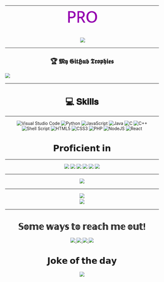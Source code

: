 <hr>
<p align="center">
&nbsp;<img src ="https://github.com/akashrajput25/akashrajput25/blob/master/proedited.gif" height="45px" width="100px" align="center"></img>
</p>
<br>
<p align="center">
&nbsp;<img src ="https://github.com/akashrajput25/akashrajput25/blob/master/oie_rounded_corners.gif" width="150px"></img>
</p>
<hr>
<h2 align="center">🏆 𝕸𝖞 𝕲𝖎𝖙𝕳𝖚𝖇 𝕿𝖗𝖔𝖕𝖍𝖎𝖊𝖘</h2>
<img src="https://github-profile-trophy.vercel.app/?username=akashrajput25&theme=dracula" width="980" />
<hr>
<h1 align="center">💻 𝐒𝐤𝐢𝐥𝐥𝐬</h2> 
<hr>
<p align="center">
 
<img alt="Visual Studio Code" src="https://img.shields.io/badge/VisualStudioCode-0078d7.svg?style=for-the-badge&logo=visual-studio-code&logoColor=white"/>
<img alt="Python" src="https://img.shields.io/badge/python-%2314354C.svg?style=for-the-badge&logo=python&logoColor=white"/>
<img alt="JavaScript" src="https://img.shields.io/badge/javascript-%23323330.svg?style=for-the-badge&logo=javascript&logoColor=%23F7DF1E"/>
<img alt="Java" src="https://img.shields.io/badge/java-%23ED8B00.svg?style=for-the-badge&logo=java&logoColor=white"/>
<img alt="C" src="https://img.shields.io/badge/c-%2300599C.svg?style=for-the-badge&logo=c&logoColor=white"/>
<img alt="C++" src="https://img.shields.io/badge/c++-%2300599C.svg?style=for-the-badge&logo=c%2B%2B&logoColor=white"/>
<img alt="Shell Script" src="https://img.shields.io/badge/shell_script-%23121011.svg?style=for-the-badge&logo=gnu-bash&logoColor=white"/>
<img alt="HTML5" src="https://img.shields.io/badge/html5-%23E34F26.svg?style=for-the-badge&logo=html5&logoColor=white"/>
<img alt="CSS3" src="https://img.shields.io/badge/css3-%231572B6.svg?style=for-the-badge&logo=css3&logoColor=white"/>
<img alt="PHP" src="https://img.shields.io/badge/php-%23777BB4.svg?style=for-the-badge&logo=php&logoColor=white"/>
<img alt="NodeJS" src="https://img.shields.io/badge/node.js-%2343853D.svg?style=for-the-badge&logo=node-dot-js&logoColor=white"/>
<img alt="React" src="https://img.shields.io/badge/react-%2320232a.svg?style=for-the-badge&logo=react&logoColor=%2361DAFB"/>

</p>
<h1 align="center">𝗣𝗿𝗼𝗳𝗶𝗰𝗶𝗲𝗻𝘁 𝗶𝗻</h2> 
<hr>
<!-- TODO: Make technologies links takes you to repositories -->
<p align="center">
<img src="https://img.shields.io/badge/-Python-61DBFB?style=for-the-badge&labelColor=black&logo=python&logoColor=61DBFB">
<img src="https://img.shields.io/badge/-Java-F0DB4F?style=for-the-badge&labelColor=black&logo=java&logoColor=F0DB4F">
<img src="https://img.shields.io/badge/-C-007acc?style=for-the-badge&labelColor=black&logo=c&logoColor=007acc">
<img src="https://img.shields.io/badge/-HTML5-c0c0c0?style=for-the-badge&labelColor=black&logo=HTML5&logoColor=c0c0c0">
<img src="https://img.shields.io/badge/-CSS3-0fffff?style=for-the-badge&labelColor=black&logo=css3&logoColor=0fffff">
<img src="https://img.shields.io/badge/SHELL-informational?style=for-the-badge&logo=SHELL&logoColor=0be6c5&color=f22424">
</p>
<hr>
 
<p align="center">
<img src="https://gpvc.arturio.dev/akashrajput25">
</p>
<hr>
<p align="center">
  <img src="https://github-readme-stats.vercel.app/api?username=akashrajput25&show_icons=true&card_width=240&bg_color=90,cccccc,ffffff">
 <br>
  <img src="https://github-readme-stats.vercel.app/api/top-langs/?username=akashrajput25&layout=compact&card_width=300&card_height=150&bg_color=90,cccccc,ffffff">
</p>
<hr>

<h1 align="center"> 𝕊𝕠𝕞𝕖 𝕨𝕒𝕪𝕤 𝕥𝕠 𝕣𝕖𝕒𝕔𝕙 𝕞𝕖 𝕠𝕦𝕥! </h2>
<p align="center">
<a href="https://twitter.com/Akashku45066941"><img src="https://img.shields.io/badge/-@Akash_Rajput-1ca0f1?style=flat&labelColor=1ca0f1&logo=twitter&logoColor=white&link=https://twitter.com/Akashku45066941">
</a>
<a href="https://www.linkedin.com/in/akashkumarsingh001/">
<img src="https://img.shields.io/badge/-Akash_Kumar_Singh-0000d8?style=flat&labelColor=0000d8&logo=linkedin&logoColor=white"> 
</a>
<a href="https://instagram.com/a.kash.raj.put">
<img src="https://img.shields.io/badge/-@a.kash.raj.put-e84393?style=flat&labelColor=e84393&logo=instagram&logoColor=white"> 
</a>
<a href="mailto:akash250799@gmail.com">
<img src="https://img.shields.io/badge/-Akash_Kumar_Singh-c0392b?style=flat&labelColor=c0392b&logo=gmail&logoColor=white">
</a>
</p>
<h1 align="center">𝗝𝗼𝗸𝗲 𝗼𝗳 𝘁𝗵𝗲 𝗱𝗮𝘆</h2>
<p align="center"><img src="https://readme-jokes.vercel.app/api"/></p>
